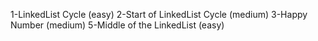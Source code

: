 1-LinkedList Cycle (easy)
2-Start of LinkedList Cycle (medium)
3-Happy Number (medium)
5-Middle of the LinkedList (easy)